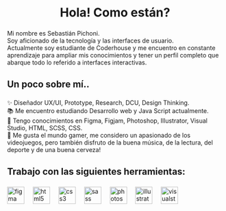 <h1 align="center">Hola! Como están?</h1>

###

<p align="left">Mi nombre es Sebastián Pichoni. <br>Soy aficionado de la tecnología y las interfaces de usuario. <br>Actualmente soy estudiante de Coderhouse y me encuentro en constante aprendizaje para ampliar mis conocimientos y tener un perfil completo que abarque todo lo referido a interfaces interactivas.</p>

###

<h2 align="left">Un poco sobre mí..</h2>

###

<p align="left">✨ Diseñador UX/UI, Prototype, Research, DCU, Design Thinking.<br>📚 Me encuentro estudiando Desarrollo web y Java Script actualmente.<br>🎯 Tengo conocimientos en Figma, Figjam, Photoshop, Illustrator, Visual Studio, HTML, SCSS, CSS.<br>🎲 Me gusta el mundo gamer, me considero un apasionado de los videojuegos, pero también disfruto de la buena música, de la lectura, del deporte y de una buena cerveza!</p>

###

<h2 align="left">Trabajo con las siguientes herramientas:</h2>

###

<div align="left">
  <img src="https://cdn.jsdelivr.net/gh/devicons/devicon/icons/figma/figma-original.svg" height="40" alt="figma logo"  />
  <img width="12" />
  <img src="https://cdn.jsdelivr.net/gh/devicons/devicon/icons/html5/html5-original.svg" height="40" alt="html5 logo"  />
  <img width="12" />
  <img src="https://cdn.jsdelivr.net/gh/devicons/devicon/icons/css3/css3-original.svg" height="40" alt="css3 logo"  />
  <img width="12" />
  <img src="https://cdn.jsdelivr.net/gh/devicons/devicon/icons/sass/sass-original.svg" height="40" alt="sass logo"  />
  <img width="12" />
  <img src="https://cdn.jsdelivr.net/gh/devicons/devicon/icons/photoshop/photoshop-plain.svg" height="40" alt="photoshop logo"  />
  <img width="12" />
  <img src="https://cdn.jsdelivr.net/gh/devicons/devicon/icons/illustrator/illustrator-plain.svg" height="40" alt="illustrator logo"  />
  <img width="12" />
  <img src="https://cdn.jsdelivr.net/gh/devicons/devicon/icons/visualstudio/visualstudio-plain.svg" height="40" alt="visualstudio logo"  />
</div>

###